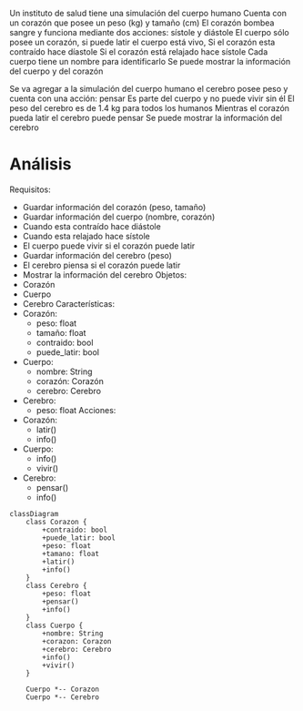 Un instituto de salud tiene una simulación del cuerpo humano
Cuenta con un corazón que posee un peso (kg) y tamaño (cm)
El corazón bombea sangre y funciona mediante
dos acciones: sístole y diástole
El cuerpo sólo posee un corazón, si puede latir
el cuerpo está vivo,
Si el corazón esta contraído hace díastole
Si el corazón está relajado hace sístole
Cada cuerpo tiene un nombre para identificarlo
Se puede mostrar la información del cuerpo y del corazón

Se va agregar a  la simulación del cuerpo humano el 
cerebro posee peso y cuenta con una acción: pensar
Es parte del cuerpo y no puede vivir sin él
El peso del cerebro es de 1.4 kg para todos los humanos
Mientras el corazón pueda latir el cerebro puede pensar
Se puede mostrar la información del cerebro


# Análisis
Requisitos:
- Guardar información del corazón (peso, tamaño)
- Guardar información del cuerpo (nombre, corazón)
- Cuando esta contraído hace diástole
- Cuando esta relajado hace sístole
- El cuerpo puede vivir si el corazón puede latir
- Guardar información del cerebro (peso)
- El cerebro piensa si el corazón puede latir
- Mostrar la información del cerebro
Objetos:
- Corazón
- Cuerpo
- Cerebro
Características:
- Corazón:
    - peso: float
    - tamaño: float
    - contraido: bool
    - puede_latir: bool
- Cuerpo:
    - nombre: String
    - corazón: Corazón
    - cerebro: Cerebro
- Cerebro:
    - peso: float
Acciones:
- Corazón:
    - latir()
    - info()
- Cuerpo:
    - info()
    - vivir()
- Cerebro:
    - pensar()
    - info()
```mermaid
classDiagram
    class Corazon {
        +contraido: bool
        +puede_latir: bool
        +peso: float
        +tamano: float
        +latir()
        +info()
    }
    class Cerebro {
        +peso: float
        +pensar()
        +info()
    }
    class Cuerpo {
        +nombre: String
        +corazon: Corazon
        +cerebro: Cerebro
        +info()
        +vivir()
    }

    Cuerpo *-- Corazon
    Cuerpo *-- Cerebro
```